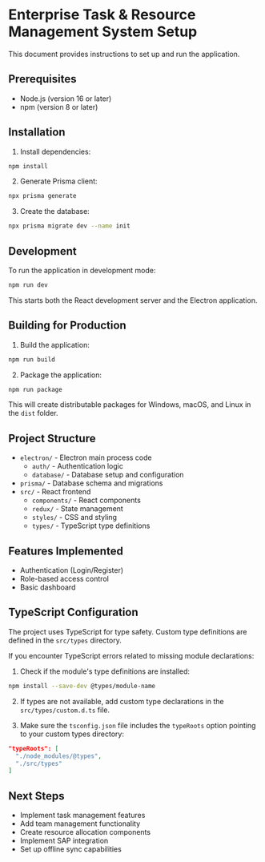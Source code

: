 # Enterprise Task & Resource Management System Setup

This document provides instructions to set up and run the application.

## Prerequisites

- Node.js (version 16 or later)
- npm (version 8 or later)

## Installation

1. Install dependencies:

```bash
npm install
```

2. Generate Prisma client:

```bash
npx prisma generate
```

3. Create the database:

```bash
npx prisma migrate dev --name init
```

## Development

To run the application in development mode:

```bash
npm run dev
```

This starts both the React development server and the Electron application.

## Building for Production

1. Build the application:

```bash
npm run build
```

2. Package the application:

```bash
npm run package
```

This will create distributable packages for Windows, macOS, and Linux in the `dist` folder.

## Project Structure

- `electron/` - Electron main process code
  - `auth/` - Authentication logic
  - `database/` - Database setup and configuration
- `prisma/` - Database schema and migrations
- `src/` - React frontend
  - `components/` - React components
  - `redux/` - State management
  - `styles/` - CSS and styling
  - `types/` - TypeScript type definitions

## Features Implemented

- Authentication (Login/Register)
- Role-based access control
- Basic dashboard

## TypeScript Configuration

The project uses TypeScript for type safety. Custom type definitions are defined in the `src/types` directory.

If you encounter TypeScript errors related to missing module declarations:

1. Check if the module's type definitions are installed:

```bash
npm install --save-dev @types/module-name
```

2. If types are not available, add custom type declarations in the `src/types/custom.d.ts` file.

3. Make sure the `tsconfig.json` file includes the `typeRoots` option pointing to your custom types directory:

```json
"typeRoots": [
  "./node_modules/@types",
  "./src/types"
]
```

## Next Steps

- Implement task management features
- Add team management functionality
- Create resource allocation components
- Implement SAP integration
- Set up offline sync capabilities 